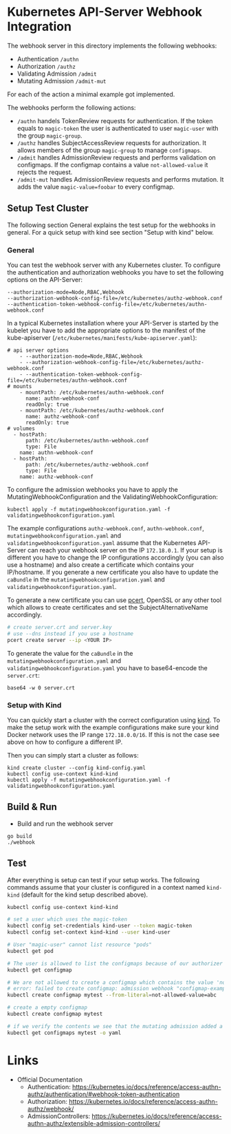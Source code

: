 # Kubernetes API-Server Webhook Integration

The webhook server in this directory implements the following webhooks:
* Authentication `/authn`
* Authorization `/authz`
* Validating Admission `/admit`
* Mutating Admission `/admit-mut`

For each of the action a minimal example got implemented.

The webhooks perform the following actions:
* `/authn` handels TokenReview requests for authentication. If the token equals to `magic-token` the user is authenticated to user `magic-user` with the group `magic-group`.
* `/authz` handles SubjectAccessReview requests for authorization. It allows members of the group `magic-group` to manage `configmaps`.
* `/admit` handles AdmissionReview requests and performs validation on configmaps. If the configmap contains a value `not-allowed-value` it rejects the request.
* `/admit-mut` handles AdmissionReview requests and performs mutation. It adds the value `magic-value=foobar` to every configmap.

## Setup Test Cluster
The following section General explains the test setup for the webhooks in general. For a quick setup with kind see section "Setup with kind" below.

### General
You can test the webhook server with any Kubernetes cluster.
To configure the authentication and authorization webhooks you have to set the following options on the API-Server:
```
--authorization-mode=Node,RBAC,Webhook
--authorization-webhook-config-file=/etc/kubernetes/authz-webhook.conf
--authentication-token-webhook-config-file=/etc/kubernetes/authn-webhook.conf
```

In a typical Kubernetes installation where your API-Server is started by the kubelet you have to add the appropriate options to the manifest of the kube-apiserver (`/etc/kubernetes/manifests/kube-apiserver.yaml`):
```
# api server options
    - --authorization-mode=Node,RBAC,Webhook
    - --authorization-webhook-config-file=/etc/kubernetes/authz-webhook.conf
    - --authentication-token-webhook-config-file=/etc/kubernetes/authn-webhook.conf
# mounts
    - mountPath: /etc/kubernetes/authn-webhook.conf
      name: authn-webhook-conf
      readOnly: true
    - mountPath: /etc/kubernetes/authz-webhook.conf
      name: authz-webhook-conf
      readOnly: true
# volumes
  - hostPath:
      path: /etc/kubernetes/authn-webhook.conf
      type: File
    name: authn-webhook-conf
  - hostPath:
      path: /etc/kubernetes/authz-webhook.conf
      type: File
    name: authz-webhook-conf
```

To configure the admission webhooks you have to apply the MutatingWebhookConfiguration and the ValidatingWebhookConfiguration:
```
kubectl apply -f mutatingwebhookconfiguration.yaml -f validatingwebhookconfiguration.yaml
```

The example configurations `authz-webhook.conf`, `authn-webhook.conf`, `mutatingwebhookconfiguration.yaml` and `validatingwebhookconfiguration.yaml` assume that the Kubernetes API-Server can reach your webhook server on the IP `172.18.0.1`.
If your setup is different you have to change the IP configurations accordingly (you can also use a hostname) and also create a certificate which contains your IP/hostname.
If you generate a new certificate you also have to update the `caBundle` in the `mutatingwebhookconfiguration.yaml` and `validatingwebhookconfiguration.yaml`.

To generate a new certificate you can use [pcert](https://github.com/dvob/pcert), OpenSSL or any other tool which allows to create certificates and set the SubjectAlternativeName accordingly.
```bash
# create server.crt and server.key
# use --dns instead if you use a hostname
pcert create server --ip <YOUR IP>
```

To generate the value for the `caBundle` in the `mutatingwebhookconfiguration.yaml` and `validatingwebhookconfiguration.yaml` you have to base64-encode the `server.crt`:
```
base64 -w 0 server.crt
```

### Setup with Kind
You can quickly start a cluster with the correct configuration using [kind](https://kind.sigs.k8s.io/).
To make the setup work with the example configurations make sure your kind Docker network uses the IP range `172.18.0.0/16`.
If this is not the case see above on how to configure a different IP.

Then you can simply start a cluster as follows:
```
kind create cluster --config kind-config.yaml
kubectl config use-context kind-kind
kubectl apply -f mutatingwebhookconfiguration.yaml -f validatingwebhookconfiguration.yaml
```

## Build & Run
* Build and run the webhook server
```
go build
./webhook
```

## Test
After everything is setup can test if your setup works.
The following commands assume that your cluster is configured in a context named `kind-kind` (default for the kind setup described above).
```bash
kubectl config use-context kind-kind

# set a user which uses the magic-token
kubectl config set-credentials kind-user --token magic-token
kubectl config set-context kind-kind --user kind-user

# User "magic-user" cannot list resource "pods"
kubectl get pod

# The user is allowed to list the configmaps because of our authorizer
kubectl get configmap

# We are not allowed to create a configmap which contains the value 'not-allowed-value' because of our validating admission
# error: failed to create configmap: admission webhook "configmap-example.puzzle.ch" denied the request: value 'not-allowed-value' not allowed in configmap
kubectl create configmap mytest --from-literal=not-allowed-value=abc

# create a empty configmap
kubectl create configmap mytest

# if we verify the contents we see that the mutating admission added a value 'magic-value=foobar' to our configmap mytest
kubectl get configmaps mytest -o yaml
```

# Links

* Official Documentation
  * Authentication: https://kubernetes.io/docs/reference/access-authn-authz/authentication/#webhook-token-authentication
  * Authorization: https://kubernetes.io/docs/reference/access-authn-authz/webhook/
  * AdmissionControllers: https://kubernetes.io/docs/reference/access-authn-authz/extensible-admission-controllers/
